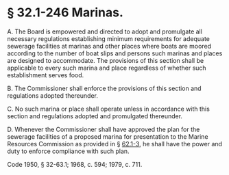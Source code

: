 # § 32.1-246 Marinas.

<p>A. The Board is empowered and directed to adopt and promulgate all necessary regulations establishing minimum requirements for adequate sewerage facilities at marinas and other places where boats are moored according to the number of boat slips and persons such marinas and places are designed to accommodate. The provisions of this section shall be applicable to every such marina and place regardless of whether such establishment serves food.</p><p>B. The Commissioner shall enforce the provisions of this section and regulations adopted thereunder.</p><p>C. No such marina or place shall operate unless in accordance with this section and regulations adopted and promulgated thereunder.</p><p>D. Whenever the Commissioner shall have approved the plan for the sewerage facilities of a proposed marina for presentation to the Marine Resources Commission as provided in § <a href='http://law.lis.virginia.gov/vacode/62.1-3/'>62.1-3</a>, he shall have the power and duty to enforce compliance with such plan.</p><p>Code 1950, § 32-63.1; 1968, c. 594; 1979, c. 711.</p>